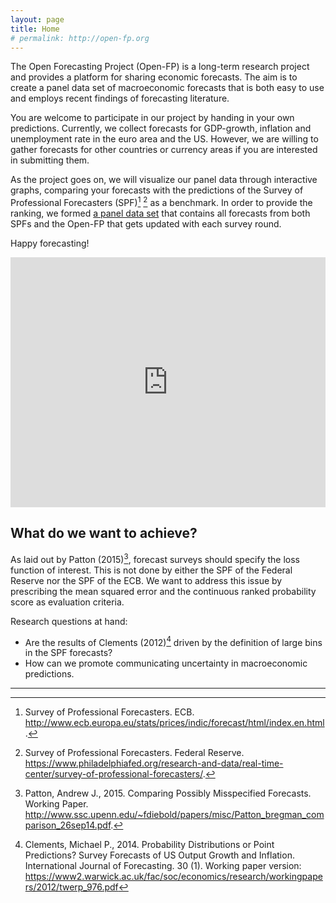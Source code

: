 ```yaml
---
layout: page
title: Home
# permalink: http://open-fp.org
---
```


The Open Forecasting Project (Open-FP) is a long-term research project and provides a platform for sharing economic forecasts. The aim is to create a panel data set of macroeconomic forecasts that is both easy to use and employs recent findings of forecasting literature. 

You are welcome to participate in our project by handing in your own predictions. Currently, we collect forecasts for GDP-growth, inflation and unemployment rate in the euro area and the US. However, we are willing to gather forecasts for other countries or currency areas if you are interested in submitting them.

As the project goes on, we will visualize our panel data through interactive graphs, comparing your forecasts with the predictions of the Survey of Professional Forecasters (SPF)[^fn1] [^SPF-US] as a benchmark. In order to provide the ranking, we formed [a panel data set](/data/) that contains all forecasts from both SPFs and the Open-FP that gets updated with each survey round.

Happy forecasting!

<div class="embed-container">
<iframe id="example1" src="http://open-fp.onnokleen.de:3838/onno/frontpage/" style="border: none; width: 100%; height: 400px" frameborder="0"></iframe>
</div>

## What do we want to achieve? 

As laid out by Patton (2015)[^fn2], forecast surveys should specify the loss function of interest. This is not done by either the SPF of the Federal Reserve nor the SPF of the ECB. We want to address this issue by prescribing the mean squared error and the continuous ranked probability score as evaluation criteria.

Research questions at hand:

* Are the results of Clements (2012)[^fn4] driven by the definition of large bins in the SPF forecasts?
* How can we promote communicating uncertainty in macroeconomic predictions.

***

[^fn1]:Survey of Professional Forecasters. ECB. <http://www.ecb.europa.eu/stats/prices/indic/forecast/html/index.en.html>.

[^SPF-US]: Survey of Professional Forecasters. Federal Reserve. <https://www.philadelphiafed.org/research-and-data/real-time-center/survey-of-professional-forecasters/>.

[^fn2]: Patton, Andrew J., 2015. Comparing Possibly Misspecified Forecasts. Working Paper. <http://www.ssc.upenn.edu/~fdiebold/papers/misc/Patton_bregman_comparison_26sep14.pdf>.

[^fn4]: Clements, Michael P., 2014. Probability Distributions or Point Predictions? Survey Forecasts of US Output Growth and Inflation. International Journal of Forecasting. 30 (1). Working paper version: <https://www2.warwick.ac.uk/fac/soc/economics/research/workingpapers/2012/twerp_976.pdf>